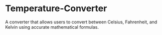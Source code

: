 # Temperature-Converter
A converter that allows users to convert between Celsius, Fahrenheit, and Kelvin using accurate mathematical formulas.
